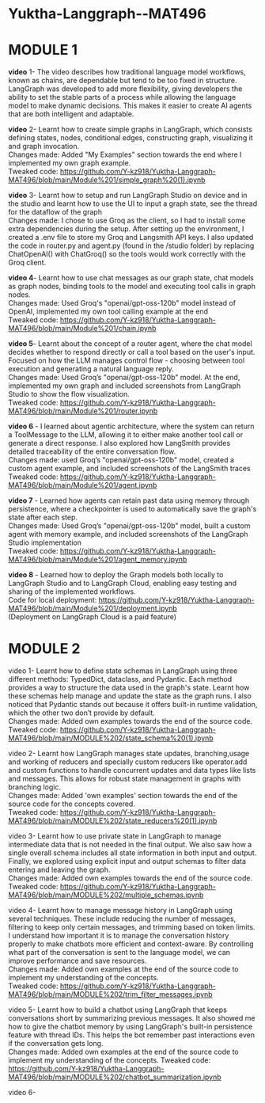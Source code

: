 # Yuktha-Langgraph--MAT496  
# MODULE 1  

**video** 1- The video describes how traditional language model workflows, known as chains, are dependable but tend to be too fixed in structure. LangGraph was developed to add more flexibility, giving developers the ability to set the stable parts of a process while allowing the language model to make dynamic decisions. This makes it easier to create AI agents that are both intelligent and adaptable.  

**video** 2- Learnt how to create simple graphs in LangGraph, which consists defining states, nodes, conditional edges, constructing graph, visualizing it and graph invocation.  
Changes made: Added "My Examples" section towards the end where I implemented my own graph example.  
Tweaked code: https://github.com/Y-kz918/Yuktha-Langgraph-MAT496/blob/main/Module%201/simple_graph%20(1).ipynb  

**video** 3- Learnt how to setup and run LangGraph Studio on device and in the studio and learnt how to use the UI to input a graph state, see the thread for the dataflow of the graph  
Changes made: I chose to use Groq as the client, so I had to install some extra dependencies during the setup. After setting up the environment, I created a .env file to store my Groq and Langsmith API keys. I also updated the code in router.py and agent.py (found in the /studio folder) by replacing ChatOpenAI() with ChatGroq() so the tools would work correctly with the Groq client.  

**video 4**- Learnt how to use chat messages as our graph state, chat models as graph nodes, binding tools to the model and executing tool calls in graph nodes.  
Changes made: Used Groq's "openai/gpt-oss-120b" model instead of OpenAI, implemented my own tool calling example at the end  
Tweaked code: https://github.com/Y-kz918/Yuktha-Langgraph-MAT496/blob/main/Module%201/chain.ipynb

**video 5**- Learnt about the concept of a router agent, where the chat model decides whether to respond directly or call a tool based on the user's input. Focused on how the LLM manages control flow - choosing between tool execution and generating a natural language reply.  
Changes made: Used Groq’s "openai/gpt-oss-120b" model. At the end, implemented my own graph and included screenshots from LangGraph Studio to show the flow visualization.  
Tweaked code: https://github.com/Y-kz918/Yuktha-Langgraph-MAT496/blob/main/Module%201/router.ipynb  

**video 6** - I learned about agentic architecture, where the system can return a ToolMessage to the LLM, allowing it to either make another tool call or generate a direct response. I also explored how LangSmith provides detailed traceability of the entire conversation flow.  
Changes made: used Groq’s "openai/gpt-oss-120b" model, created a custom agent example, and included screenshots of the LangSmith traces    
Tweaked code: https://github.com/Y-kz918/Yuktha-Langgraph-MAT496/blob/main/Module%201/agent.ipynb  

**video 7** - Learned how agents can retain past data using memory through persistence, where a checkpointer is used to automatically save the graph's state after each step.  
Changes made: Used Groq’s "openai/gpt-oss-120b" model, built a custom agent with memory example, and included screenshots of the LangGraph Studio implementation  
Tweaked code: https://github.com/Y-kz918/Yuktha-Langgraph-MAT496/blob/main/Module%201/agent_memory.ipynb  

**video 8** - Learned how to deploy the Graph models both locally to LangGraph Studio and to LangGraph Cloud, enabling easy testing and sharing of the implemented workflows.  
Code for local deployment: https://github.com/Y-kz918/Yuktha-Langgraph-MAT496/blob/main/Module%201/deployment.ipynb  
(Deployment on LangGraph Cloud is a paid feature)  

# MODULE 2  

video 1- Learnt how to define state schemas in LangGraph using three different methods: TypedDict, dataclass, and Pydantic. Each method provides a way to structure the data used in the graph's state. Learnt how these schemas help manage and update the state as the graph runs. I also noticed that Pydantic stands out because it offers built-in runtime validation, which the other two don’t provide by default.  
Changes made: Added own examples towards the end of the source code.
Tweaked code: https://github.com/Y-kz918/Yuktha-Langgraph-MAT496/blob/main/MODULE%202/state_schema%20(1).ipynb  

video 2- Learnt how LangGraph manages state updates, branching,usage and working of reducers and specially custom reducers like operator.add and custom functions to handle concurrent updates and data types like lists and messages. This allows for robust state management in graphs with branching logic.  
Changes made: Added 'own examples' section towards the end of the source code for the concepts covered.  
Tweaked code: https://github.com/Y-kz918/Yuktha-Langgraph-MAT496/blob/main/MODULE%202/state_reducers%20(1).ipynb  

video 3- Learnt how to use private state in LangGraph to manage intermediate data that is not needed in the final output. We also saw how a single overall schema includes all state information in both input and output. Finally, we explored using explicit input and output schemas to filter data entering and leaving the graph.  
Changes made: Added own examples towards the end of the source code.  
Tweaked code: https://github.com/Y-kz918/Yuktha-Langgraph-MAT496/blob/main/MODULE%202/multiple_schemas.ipynb  

video 4- Learnt how to manage message history in LangGraph using several techniques. These include reducing the number of messages, filtering to keep only certain messages, and trimming based on token limits. I understand how important it is to manage the conversation history properly to make chatbots more efficient and context-aware. By controlling what part of the conversation is sent to the language model, we can improve performance and save resources.   
Changes made: Added own examples at the end of the source code to implement my understanding of the concepts.  
Tweaked code: https://github.com/Y-kz918/Yuktha-Langgraph-MAT496/blob/main/MODULE%202/trim_filter_messages.ipynb   

video 5- Learnt how to build a chatbot using LangGraph that keeps conversations short by summarizing previous messages. It also showed me how to give the chatbot memory by using LangGraph's built-in persistence feature with thread IDs. This helps the bot remember past interactions even if the conversation gets long.  
Changes made: Added own examples at the end of the source code to implement my understanding of the concepts.
Tweaked code: https://github.com/Y-kz918/Yuktha-Langgraph-MAT496/blob/main/MODULE%202/chatbot_summarization.ipynb  

video 6- 


